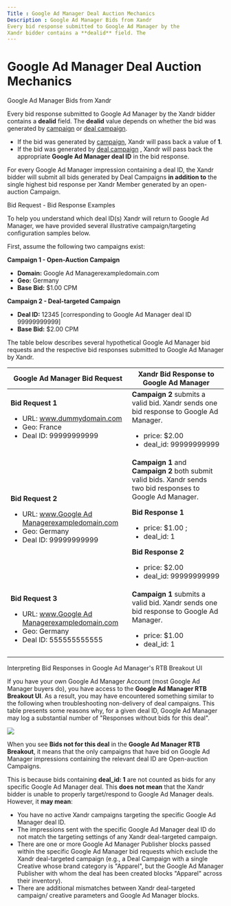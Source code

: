 ```yaml
---
Title : Google Ad Manager Deal Auction Mechanics
Description : Google Ad Manager Bids from Xandr
Every bid response submitted to Google Ad Manager by the
Xandr bidder contains a **dealid** field. The
---
```



# Google Ad Manager Deal Auction Mechanics



Google Ad Manager Bids from Xandr

Every bid response submitted to Google Ad Manager by the
Xandr bidder contains a **dealid** field. The
**dealid** value depends on whether the bid was generated by
<a href="create-a-campaign.html" class="xref">campaign</a> or
<a href="create-a-deal-campaign.html" class="xref">deal campaign</a>.



- If the bid was generated by
  <a href="create-a-campaign.html" class="xref">campaign</a>,
  Xandr will pass back a value of **1**.
- If the bid was generated by
  <a href="create-a-deal-campaign.html" class="xref">deal campaign</a> ,
  Xandr will pass back the appropriate **Google
  Ad Manager deal ID** in the bid response.

For every Google Ad Manager impression containing a deal ID, the
Xandr bidder will submit all bids generated by
Deal Campaigns **in addition to** the single highest bid response per
Xandr Member generated by an open-auction
Campaign.



Bid Request - Bid Response Examples

To help you understand which deal ID(s) Xandr
will return to Google Ad Manager, we have provided several illustrative
campaign/targeting configuration samples below.

First, assume the following two campaigns exist:

**Campaign 1 - Open-Auction Campaign**

- **Domain:** Google Ad Managerexampledomain.com
- **Geo:** Germany
- **Base Bid:** $1.00 CPM

**Campaign 2 - Deal-targeted Campaign**

- **Deal ID:** 12345 \[corresponding to Google Ad Manager deal ID
  99999999999\]
- **Base Bid:** $2.00 CPM

The table below describes several hypothetical Google Ad Manager bid
requests and the respective bid responses submitted to Google Ad Manager
by Xandr.

<table class="table">
<thead class="thead">
<tr class="header row">
<th id="ID-000006b8__entry__1" class="entry">Google Ad Manager Bid
Request</th>
<th id="ID-000006b8__entry__2" class="entry"><span
class="ph">Xandr Bid Response to Google Ad Manager</th>
</tr>
</thead>
<tbody class="tbody">
<tr class="odd row">
<td class="entry" headers="ID-000006b8__entry__1"><strong>Bid Request
1</strong>
<ul>
<li>URL: <a href="http://www.dummydomain.com" class="xref"
target="_blank">www.dummydomain.com</a></li>
<li>Geo: France</li>
<li>Deal ID: 99999999999</li>
</ul></td>
<td class="entry" headers="ID-000006b8__entry__2"><strong>Campaign
2</strong> submits a valid bid. Xandr sends one
bid response to Google Ad Manager.
<ul>
<li>price: $2.00</li>
<li>deal_id: 99999999999</li>
</ul></td>
</tr>
<tr class="even row">
<td class="entry" headers="ID-000006b8__entry__1"><strong>Bid Request
2</strong>
<ul>
<li>URL: <a href="http://www.adxexampledomain.com" class="xref"
target="_blank">www.Google Ad Managerexampledomain.com</a></li>
<li>Geo: Germany</li>
<li>Deal ID: 99999999999</li>
</ul></td>
<td class="entry" headers="ID-000006b8__entry__2"><strong>Campaign
1</strong> and <strong>Campaign 2</strong> both submit valid bids. <span
class="ph">Xandr sends two bid responses to Google Ad Manager.
<p><strong>Bid Response 1</strong></p>
<ul>
<li>price: $1.00 ;</li>
<li>deal_id: 1</li>
</ul>
<p><strong>Bid Response 2</strong></p>
<ul>
<li>price: $2.00</li>
<li>deal_id: 99999999999</li>
</ul></td>
</tr>
<tr class="odd row">
<td class="entry" headers="ID-000006b8__entry__1"><strong>Bid Request
3</strong>
<ul>
<li>URL: <a href="http://www.adxexampledomain.com" class="xref"
target="_blank">www.Google Ad Managerexampledomain.com</a></li>
<li>Geo: Germany</li>
<li>Deal ID: 555555555555</li>
</ul></td>
<td class="entry" headers="ID-000006b8__entry__2"><strong>Campaign
1</strong> submits a valid bid. Xandr sends one
bid response to Google Ad Manager.
<ul>
<li>price: $1.00</li>
<li>deal_id: 1</li>
</ul></td>
</tr>
</tbody>
</table>

Interpreting Bid Responses in Google Ad Manager's RTB Breakout UI

If you have your own Google Ad Manager Account (most Google Ad Manager
buyers do), you have access to the **Google Ad Manager RTB Breakout
UI**. As a result, you may have encountered something similar to the
following when troubleshooting non-delivery of deal campaigns. This
table presents some reasons why, for a given deal ID, Google Ad Manager
may log a substantial number of "Responses without bids for this deal".

<img
src="../images/adx-deal-auction-mechanics/interpreting_adx_bid_responses.png"
class="image" />

When you see **Bids not for this deal** in the **Google Ad Manager RTB
Breakout**, it means that the only campaigns that have bid on Google Ad
Manager impressions containing the relevant deal ID are Open-auction
Campaigns.

This is because bids containing **deal_id: 1** are not counted as bids
for any specific Google Ad Manager deal. This **does not mean** that the
Xandr bidder is unable to properly
target/respond to Google Ad Manager deals. However, it **may mean**:

- You have no active Xandr campaigns targeting
  the specific Google Ad Manager deal ID.
- The impressions sent with the specific Google Ad Manager deal ID do
  not match the targeting settings of any Xandr
  deal-targeted campaign.
- There are one or more Google Ad Manager Publisher blocks passed within
  the specific Google Ad Manager bid requests which exclude the
  Xandr deal-targeted campaign (e.g., a Deal
  Campaign with a single Creative whose brand category is "Apparel", but
  the Google Ad Manager Publisher with whom the deal has been created
  blocks "Apparel" across their inventory).
- There are additional mismatches between Xandr
  deal-targeted campaign/ creative parameters and Google Ad Manager
  blocks.




